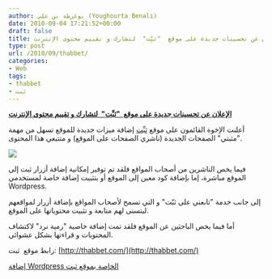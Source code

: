```yaml
---
author: يوغرطة بن علي (Youghourta Benali)
date: 2010-09-04 17:21:52+00:00
draft: false
title: الإعلان عن تحسينات جديدة على موقع  "ثبِّت"  لتشارك و تقييم محتوى الإنترنت
type: post
url: /2010/09/thabbet/
categories:
- Web
tags:
- thabbet
- ثبت
---
```


[**الإعلان عن تحسينات جديدة على موقع  "ثبِّت"  لتشارك و تقييم محتوى الإنترنت**](http://www.it-scoop.com/2010/09/thabbet/)


أعلنت الإخوة القائمون على موقع [ثبِّت](http://thabbet.com/) إضافة ميزات جديدة للموقع تسهل من مهمة "مثبتي" الصفحات الجديدة (ناشري الصفحات على الموقع) و متتبعي هذا المحتوى.

[![](http://www.it-scoop.com/wp-content/uploads/2010/09/Thabbet-Logo.png)
](http://www.it-scoop.com/2010/09/thabbet/)

فيما يخص الناشرين من أصحاب المواقع فلقد تم توفير إمكانية إضافة أزرار ثبت إلى الموقع مباشرة، إما بإضافة كود معين إلى الموقع أو بتثبيت إضافة خاصة لمستخدمي Wordpress.

إلى جانب خدمة "تابعني على ثبّت" و التي تسمح لأصحاب المواقع بإضافة أزرار لمواقعهم ليتسنى لهم متابعة و تثبيت محتوياتها على الموقع.

أما فيما يخص الباحثين عن الموقع فلقد تمت إضافة خاصية "رمية نرد" لاكتشاف المحتويات و قراءتها بشكل عشوائي.

رابط موقع  ثبت: [http://thabbet.com/](http://thabbet.com/)

[إضافة Wordpress الخاصة بموقع ثبت](http://thabbet.com/static/tools#wordpress)
